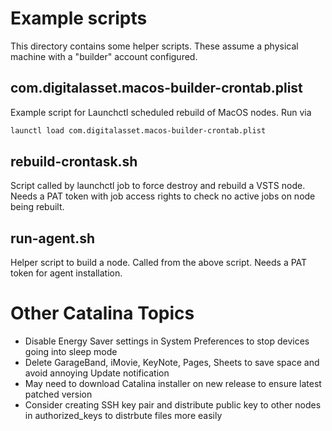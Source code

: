 # Example scripts

This directory contains some helper scripts. These assume a physical machine with a 
"builder" account configured.

## com.digitalasset.macos-builder-crontab.plist

Example script for Launchctl scheduled rebuild of MacOS nodes. Run via

```bash
launctl load com.digitalasset.macos-builder-crontab.plist
```

## rebuild-crontask.sh

Script called by launchctl job to force destroy and rebuild a VSTS node. Needs a PAT token with job access 
rights to check no active jobs on node being rebuilt. 

## run-agent.sh

Helper script to build a node. Called from the above script. Needs a PAT token for agent installation. 


# Other Catalina Topics

* Disable Energy Saver settings in System Preferences to stop devices going into sleep mode
* Delete GarageBand, iMovie, KeyNote, Pages, Sheets to save space and avoid annoying Update notification
* May need to download Catalina installer on new release to ensure latest patched version
* Consider creating SSH key pair and distribute public key to other nodes in authorized_keys to distrbute 
files more easily 